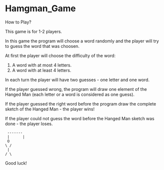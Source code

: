 # Hamgman_Game
How to Play?

This game is for 1-2 players.

In this game the program will choose a word randomly and the player will try to guess the word that was choosen.

At first the player will choose the difficulty of the word:

  1. A word with at most 4 letters.
  2. A word with at least 4 letters.

In each turn the player will have two guesses - one letter and one word.

If the player guessed wrong, the program will draw one element of the Hanged Man (each letter or a word is considered as one guess).

If the player guessed the right word before the program draw the complete sketch of the Hanged Man - the player wins!

If the player could not guess the word before the Hanged Man sketch was done - the player loses.

```
 -------
 |      |
 O
\ /
 |
/ \

```
Good luck!

